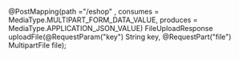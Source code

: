 @PostMapping(path ="/eshop" , consumes = MediaType.MULTIPART_FORM_DATA_VALUE, produces = MediaType.APPLICATION_JSON_VALUE)
FileUploadResponse uploadFile(@RequestParam("key") String key,
                              @RequestPart("file") MultipartFile file);

